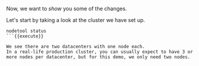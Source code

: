 Now, we want to _show_ you some of the changes.

Let's start by taking a look at the cluster we have set up.

```
nodetool status
```{{execute}}

We see there are two datacenters with one node each.
In a real-life production cluster, you can usually expect to have 3 or more nodes per datacenter, but for this demo, we only need two nodes.

